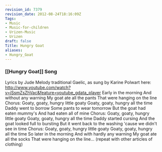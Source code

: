 ```yaml
---
revision_id: 7379
revision_date: 2012-08-24T18:16:09Z
Tags:
- Music
- Music-for-children
- Urizen-Music
- Urizen
draft: false
Title: Hungry Goat
aliases:
- Hungry_Goat
---
```

### [[Hungry Goat]] Song
Lyrics by Jude
Melody traditional Gaelic, as sung by Karine Polwart here:
http://www.youtube.com/watch?v=jSsmZsZhVac&feature=youtube_gdata_player
Early in the morning
And without any warning
My goat ate all the pants
That were hanging on the line
Chorus:
Goaty, goaty, hungry little goaty
Goaty, goaty, hungry all the time
Daddy went to borrow
Some pants to wear tomorrow
But the goat had eaten mummy's
And had eaten all of mine
Chorus:
Goaty, goaty, hungry little goaty
Goaty, goaty, hungry all the time
Daddy started cursing
And the goat looked full to bursting 
But it went back to the washing
'cause we didn't see in time 
Chorus:
Goaty, goaty, hungry little goaty
Goaty, goaty, hungry all the time
So later in the morning
And with hardly any warning
My goat ate all the socks 
That were hanging on the line...
(repeat with other articles of clothing)